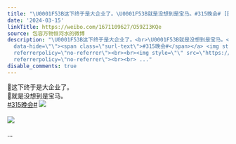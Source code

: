```yaml
---
title: "\U0001F53B这下终于是大企业了。\U0001F53B就是没想到是宝马。#315晚会# [图片][图片]"
date: '2024-03-15'
linkTitle: https://weibo.com/1671109627/O59ZI3KQe
source: 包容万物恒河水的微博
description: "\U0001F53B这下终于是大企业了。<br>\U0001F53B就是没想到是宝马。<br><a href=\"https://m.weibo.cn/search?containerid=231522type%3D1%26t%3D10%26q%3D%23315%E6%99%9A%E4%BC%9A%23&amp;isnewpage=1\"
  data-hide=\"\"><span class=\"surl-text\">#315晚会#</span></a> <img style=\"\" src=\"https://tvax4.sinaimg.cn/large/639b1bfbly1hnrzuogjekj219n0pkqp1.jpg\"
  referrerpolicy=\"no-referrer\"><br><br><img style=\"\" src=\"https://tvax3.sinaimg.cn/large/639b1bfbly1hnrzvxnpt9j21910q7awn.jpg\"
  referrerpolicy=\"no-referrer\"><br><br> ..."
disable_comments: true
---
```

🔻这下终于是大企业了。<br>🔻就是没想到是宝马。<br><a href="https://m.weibo.cn/search?containerid=231522type%3D1%26t%3D10%26q%3D%23315%E6%99%9A%E4%BC%9A%23&amp;isnewpage=1" data-hide=""><span class="surl-text">#315晚会#</span></a> <img style="" src="https://tvax4.sinaimg.cn/large/639b1bfbly1hnrzuogjekj219n0pkqp1.jpg" referrerpolicy="no-referrer"><br><br><img style="" src="https://tvax3.sinaimg.cn/large/639b1bfbly1hnrzvxnpt9j21910q7awn.jpg" referrerpolicy="no-referrer"><br><br> ...